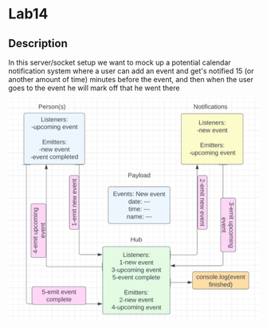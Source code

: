 # Lab14

## Description

In this server/socket setup we want to mock up a potential calendar notification system where a user can add an event and get's notified 15 (or another amount of time) minutes before the event, and then when the user goes to the event he will mark off that he went there  


![Lab14_UML](img/lab_14_UML.jpg "Lab14_UML")